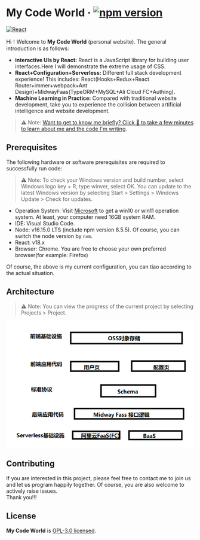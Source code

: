 # My Code World &middot; [![npm version](https://img.shields.io/npm/v/react.svg?style=flat)](https://www.npmjs.com/package/react) 

[![React](https://pbs.twimg.com/profile_banners/1566463268/1470764371/1080x360)](https://github.com/facebook/react)

Hi！Welcome to **My Code World** (personal website). The general introduction is as follows:

* **interactive UIs by React:** React is a JavaScript library for building user interfaces.Here I will demonstrate the extreme usage of CSS.
* **React+Configuration+Serverless:** Different full stack development experience! This includes: React(Hooks+Redux+React Router+immer+webpack+Ant Design)+MidwayFaas(TypeORM+MySQL+Ali Cloud FC+Authing).
* **Machine Learning in Practice:** Compared with traditional website development, take you to experience the collision between artificial intelligence and website development.

> ⚠ Note:
> [Want to get to know me briefly? Click 🔗 to take a few minutes to learn about me and the code I'm writing](https://github.com/yinleiCoder).

## Prerequisites

The following hardware or software prerequisites are required to successfully run code:

> ⚠ Note:
> To check your Windows version and build number, select Windows logo key + R, type winver, select OK. You can update to the latest Windows version by selecting Start > Settings > Windows Update > Check for updates.

* Operation System: Visit [Microsoft](https://www.microsoft.com/) to get a win10 or win11 operation system. At least, your computer need 16GB system RAM.
* IDE: Visual Studio Code.
* Node: v16.15.0 LTS (include npm version 8.5.5). Of course, you can switch the node version by `nvm`.
* React: v18.x
* Browser: Chrome. You are free to choose your own preferred browser(for example: Firefox)

Of course, the above is my current configuration, you can tiao according to the actual situation.

## Architecture

> ⚠ Note:
> You can view the progress of the current project by selecting Projects > Project.

![Architecture](./Architecture.png)

## Contributing

If you are interested in this project, please feel free to contact me to join us and let us program happily together.
Of course, you are also welcome to actively raise issues.  
Thank you!!!

## License

**My Code World** is [GPL-3.0 licensed](./LICENSE).
